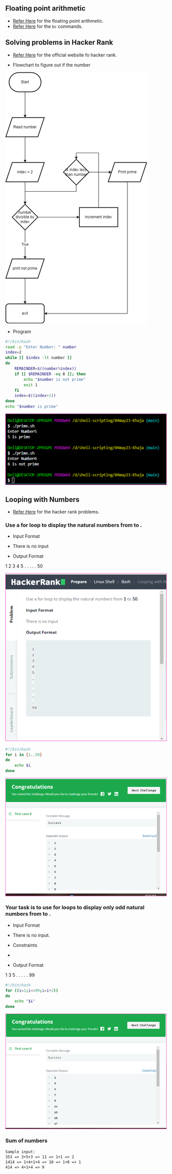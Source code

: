Floating point arithmetic
-------------------------
* [Refer Here](https://linuxhint.com/floating-point-math-bash/) for the floating point arithmetic.
* [Refer Here](https://www.geeksforgeeks.org/bc-command-linux-examples/) for the `bc` commands.


Solving problems in Hacker Rank
-------------------------------
* [Refer Here](https://www.hackerrank.com/access-account/) for the official website fo hacker rank.

* Flowchart to figure out if the number 

![Preview](Images/ss5.png)

* Program
```bash
#!/bin/bash
read -p "Enter Number: " number
index=2
while [[ $index -lt number ]]
do
    REMAINDER=$((number%index))
    if [[ $REMAINDER -eq 0 ]]; then
        echo "$number is not prime"
        exit 1
    fi
    index=$((index+1))
done
echo "$number is prime"
```
![Preview](Images/ss4.png)



Looping with Numbers
---------------------

* [Refer Here](https://www.hackerrank.com/challenges/bash-tutorials---looping-with-numbers/problem?isFullScreen=true) for the hacker rank problems.

### Use a for loop to display the natural numbers from  to .

* Input Format

* There is no input

* Output Format

1
2
3
4
5
.
.
.
.
.
50

![Preview](Images/ss1.png)

```bash
#!/bin/bash
for i in {1..50}
do
    echo $i
done 
```
![Preview](Images/ss2.png)



### Your task is to use for loops to display only odd natural numbers from  to .

* Input Format

* There is no input.

* Constraints

-

* Output Format

1
3
5
.
.
.
.
.
99  

```bash
#!/bin/bash
for ((i=1;i<=99;i=i+2))
do
    echo "$i"
done
```
![Preview](Images/ss3.png)



### Sum of numbers
```
Sample input:
353 => 3+5+3 => 11 => 1+1 => 2
1414 => 1+4+1+4 => 10 => 1+0 => 1
414 => 4+1+4 => 9
```

